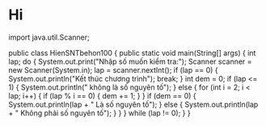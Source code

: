 # Hi

import java.util.Scanner;

public class HienSNTbehon100 {
    public static void main(String[] args)
    {
        int lap;
        do
        {
            System.out.print("Nhập số muốn kiểm tra:");
            Scanner scanner = new Scanner(System.in);
            lap = scanner.nextInt();
            if (lap == 0)
            {
                System.out.println("Kết thúc chương trình");
                break;
            }
            int dem = 0;
            if (lap <= 1)
            {
                System.out.println("  không là số nguyên tố");
            } else
            {
                for (int i = 2; i < lap; i++)
                {
                    if (lap % i == 0)
                    {
                        dem += 1;
                    }
                }
                if (dem == 0)
                {
                    System.out.println(lap + " Là số nguyên tố");
                } else
                {
                    System.out.println(lap + " Không phải số nguyên tố");
                }
            }
        } while (lap != 0);
    }
}
